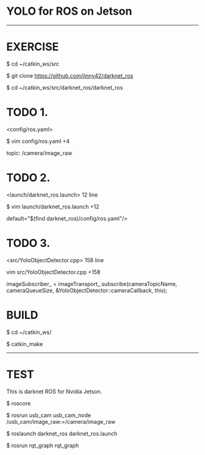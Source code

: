 # YOLO for ROS on Jetson
*************************************

# EXERCISE

$ cd ~/catkin_ws/src

$ git clone https://github.com/jinny42/darknet_ros

$ cd ~/catkin_ws/src/darknet_ros/darknet_ros

# TODO 1.

<config/ros.yaml>

$ vim config/ros.yaml +4

topic: /camera/image_raw

# TODO 2.

<launch/darknet_ros.launch> 12 line

$ vim launch/darknet_ros.launch +12

default="$(find darknet_ros)/config/ros.yaml"/>

# TODO 3.

<src/YoloObjectDetector.cpp> 158 line

vim src/YoloObjectDetector.cpp +158

  imageSubscriber_ = imageTransport_.subscribe(cameraTopicName, cameraQueueSize,                      &YoloObjectDetector::cameraCallback, this);

# BUILD

$ cd ~/catkin_ws/

$ catkin_make
  

_____________________________
# TEST

This is darknet ROS for Nvidia Jetson.

$ roscore

$ rosrun usb_cam usb_cam_node /usb_cam/image_raw:=/camera/image_raw

$ roslaunch darknet_ros darknet_ros.launch

$ rosrun rqt_graph rqt_graph
